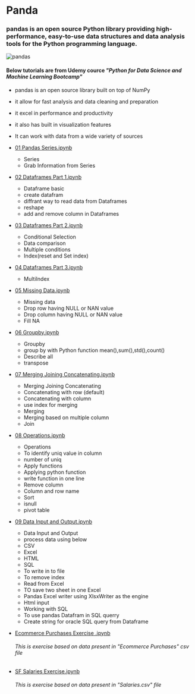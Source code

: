 
# Panda
### pandas is an open source Python library providing high-performance, easy-to-use data structures and data analysis tools for the Python programming language.


![pandas](https://user-images.githubusercontent.com/1712113/49327325-43fee080-f586-11e8-91ce-a8437ee25931.png)




#### Below tutorials are from Udemy cource _"Python for Data Science and Machine Learning Bootcamp"_


*  pandas is an open source library built on top of NumPy
*  it allow for fast analysis and data cleaning and preparation
*  it excel in performance and productivity 
*  it also has built in visualization features
*  It can work with data from a wide variety of sources



* [01 Pandas Series.ipynb](https://github.com/sujitdhamale/pandas/blob/master/01%20Pandas%20Series.ipynb)	

    * Series
    * Grab Information from Series
    



* [02 Dataframes Part 1.ipynb](https://github.com/sujitdhamale/pandas/blob/master/02%20Dataframes%20Part%201.ipynb)	

    *	Dataframe basic
    *	create datafram
    *	diffrant way to read data from Dataframes 
    *	reshape
    *	add and remove column in Dataframes
    
* [03 Dataframes Part 2.ipynb](https://github.com/sujitdhamale/pandas/blob/master/03%20Dataframes%20Part%202.ipynb)

    *	Conditional Selection
    *	Data comparison
    *	Multiple conditions
    *	Index(reset and Set index) 
    
* [04 Dataframes Part 3.ipynb](https://github.com/sujitdhamale/pandas/blob/master/04%20Dataframes%20Part%203.ipynb)

    *	MultiIndex

* [05 Missing Data.ipynb](https://github.com/sujitdhamale/pandas/blob/master/05%20Missing%20Data.ipynb)

    *	Missing data
    *	Drop row having NULL or NAN value
    *	Drop column having NULL or NAN value
    *	Fill NA

* [06 Groupby.ipynb](https://github.com/sujitdhamale/pandas/blob/master/06%20Groupby.ipynb)

    *	Groupby
    *	group by with Python function mean(),sum(),std(),count()
    *	Describe all
    *	transpose

* [07 Merging Joining Concatenating.ipynb](https://github.com/sujitdhamale/pandas/blob/master/07%20Merging%20Joining%20Concatenating.ipynb)

    *	Merging Joining Concatenating
    *	Concatenating with row (default)
    *	Concatenating with column
    *	use index for merging
    *	Merging
    *	Merging based on multiple column
    *	Join


* [08 Operations.ipynb](https://github.com/sujitdhamale/pandas/blob/master/08%20Operations.ipynb)

    *	Operations
    *	To identify uniq value in column
    *	number of uniq
    *	Apply functions
    *	Applying python function
    *	write function in one line
    *	Remove column
    *	Column and row name
    *	Sort
    *	isnull
    *	pivot table

* [09 Data Input and Output.ipynb](https://github.com/sujitdhamale/pandas/blob/master/09%20Data%20Input%20and%20Output.ipynb)

    *	Data Input and Output
    *	process data using below
    *	CSV
    *	Excel
    *	HTML
    *	SQL
    *	To write in to file
    *	To remove index
    *	Read from Excel
    *	TO save two sheet in one Excel
    *	Pandas Excel writer using XlsxWriter as the engine
    *	Html input
    *	Working with SQL
    *	To use pandas Datafram in SQL querry
    *	Create string for oracle SQL query from Dataframe
    

* [Ecommerce Purchases Exercise .ipynb](https://github.com/sujitdhamale/pandas/blob/master/Ecommerce%20Purchases%20Exercise%20.ipynb)

   ###### This is exercise based on data present in "Ecommerce Purchases" csv file 

* [SF Salaries Exercise.ipynb](https://github.com/sujitdhamale/pandas/blob/master/SF%20Salaries%20Exercise.ipynb)
   
   ###### This is exercise based on data present in "Salaries.csv"  file 


